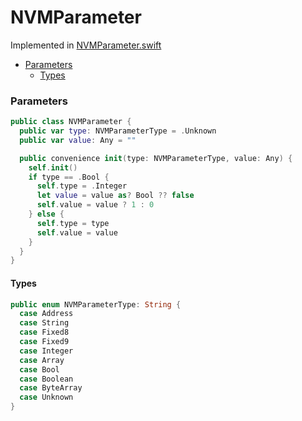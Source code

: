 # NVMParameter

Implemented in [NVMParameter.swift](https://github.com/Ryucoin/neovm-utils/blob/master/neovmUtils/Classes/Smart%20Contracts/NVMParameter.swift)

- [Parameters](#parameters)
  - [Types](#types)

### Parameters

``` swift
public class NVMParameter {
  public var type: NVMParameterType = .Unknown
  public var value: Any = ""

  public convenience init(type: NVMParameterType, value: Any) {
    self.init()
    if type == .Bool {
      self.type = .Integer
      let value = value as? Bool ?? false
      self.value = value ? 1 : 0
    } else {
      self.type = type
      self.value = value
    }
  }
}
```

#### Types

``` swift
public enum NVMParameterType: String {
  case Address
  case String
  case Fixed8
  case Fixed9
  case Integer
  case Array
  case Bool
  case Boolean
  case ByteArray
  case Unknown
}
```

